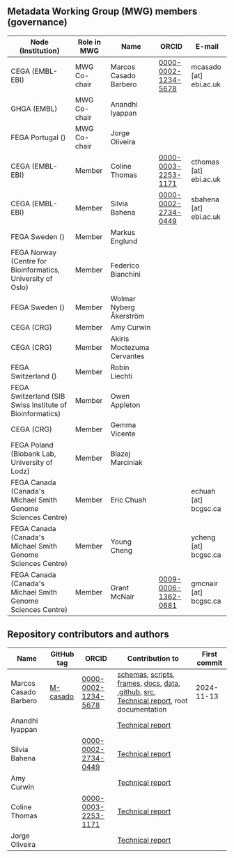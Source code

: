## Metadata Working Group (MWG) members (governance)

| Node (Institution) | Role in MWG | Name  | ORCID | E-mail |
|------|------|-------------|-------|--------|
| CEGA (EMBL-EBI) | MWG Co-chair | Marcos Casado Barbero | [0000-0002-1234-5678](https://orcid.org/0000-0002-7747-6256) | mcasado [at] ebi.ac.uk |
| GHGA (EMBL) | MWG Co-chair | Anandhi lyappan |  | |
| FEGA Portugal () | MWG Co-chair | Jorge Oliveira |  | |
| CEGA (EMBL-EBI) | Member | Coline Thomas | [0000-0003-2253-1171](https://orcid.org/0000-0003-2253-1171) | cthomas [at] ebi.ac.uk |
| CEGA (EMBL-EBI) | Member | Silvia Bahena | [0000-0002-2734-0449](https://orcid.org/0000-0002-2734-0449) | sbahena [at] ebi.ac.uk |
| FEGA Sweden () | Member | Markus Englund |  | |
| FEGA Norway (Centre for Bioinformatics, University of Oslo) | Member | Federico Bianchini |  | |
| FEGA Sweden () | Member | Wolmar Nyberg Åkerström |  | |
| CEGA (CRG) | Member | Amy Curwin |  | |
| CEGA (CRG) | Member | Akiris Moctezuma Cervantes |  | |
| FEGA Switzerland () | Member | Robin Liechti |  | |
| FEGA Switzerland (SIB Swiss Institute of Bioinformatics) | Member | Owen Appleton |  | |
| CEGA (CRG) | Member | Gemma Vicente |  | |
| FEGA Poland (Biobank Lab, University of Lodz) | Member | Blazej Marciniak |  | |
| FEGA Canada (Canada's Michael Smith Genome Sciences Centre) | Member | Eric Chuah | | echuah [at] bcgsc.ca |
| FEGA Canada (Canada's Michael Smith Genome Sciences Centre) | Member | Young Cheng | | ycheng [at] bcgsc.ca |
| FEGA Canada (Canada's Michael Smith Genome Sciences Centre) | Member | Grant McNair  | [0009-0006-1362-0681](https://orcid.org/0009-0006-1362-0681) | gmcnair [at] bcgsc.ca |

## Repository contributors and authors

| Name | GitHub tag | ORCID | Contribution to | First commit |
|------|------------|-------|-----------------|--------------|
| Marcos Casado Barbero | [M-casado](https://github.com/M-casado) | [0000-0002-1234-5678](https://orcid.org/0000-0002-7747-6256) | [schemas](./schemas/), [scripts](./scripts/), [frames](./frames/), [docs](./docs/), [data](./data/), [.github](.github/), [src](./src/), [Technical report](./docs/technical-report.md), root documentation | 2024-11-13 |
| Anandhi Iyappan |  |  | [Technical report](./docs/technical-report.md) |  |
| Silvia Bahena |  | [0000-0002-2734-0449](https://orcid.org/0000-0002-2734-0449) | [Technical report](./docs/technical-report.md) |  |
| Amy Curwin |  |  | [Technical report](./docs/technical-report.md) |  |
| Coline Thomas |  | [0000-0003-2253-1171](https://orcid.org/0000-0003-2253-1171) | [Technical report](./docs/technical-report.md) |  |
| Jorge Oliveira |  |  | [Technical report](./docs/technical-report.md) |  |